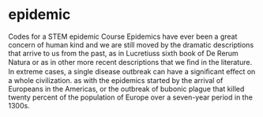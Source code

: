 # epidemic
Codes for a STEM epidemic Course
Epidemics have ever been a great concern of human kind and we are still moved by the dramatic descriptions that arrive to us from the past, as in Lucretiuss sixth book of De Rerum Natura or as in other more recent descriptions that we ﬁnd in the literature. In extreme cases, a single disease outbreak can have a signiﬁcant eﬀect on a whole civilization. as with the epidemics started by the arrival of Europeans in the Americas, or the outbreak of bubonic plague that killed twenty percent of the population of Europe over a seven-year period in the 1300s.

